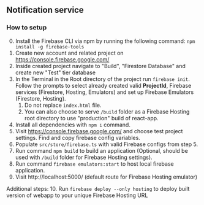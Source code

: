 
## Notification service 

### How to setup

0. Install the Firebase CLI via npm by running the following command: `npm install -g firebase-tools`
1. Create new account and related project on https://console.firebase.google.com/
2. Inside created project navigate to "Build", "Firestore Database" and create new "Test" tier database
3. In the Terminal in the Root directory of the project run `firebase init`. Follow the prompts to select already created valid **ProjectId**, Firebase services (Firestore, Hosting, Emulators) and set up Firebase Emulators (Firestore, Hosting). 
   1. Do not replace `index.html` file.
   2. You can also choose to serve `/build` folder as a Firebase Hosting root directory to use "production" build of react-app.
4. Install all dependencies with `npm i` command.
5. Visit https://console.firebase.google.com/ and choose test project settings. Find and copy firebase config variables.
6. Populate `src/store/firebase.ts` with valid Firebase configs from step 5.
7. Run command `npm build` to build an application (Optional, should be used with `/build` folder for Firebase Hosting settings).
8. Run command `firebase emulators:start` to host local firebase application.
9. Visit http://localhost:5000/ (default route for Firebase Hosting emulator)

Additional steps:
10. Run `firebase deploy --only hosting` to deploy built version of webapp to your unique Firebase Hosting URL